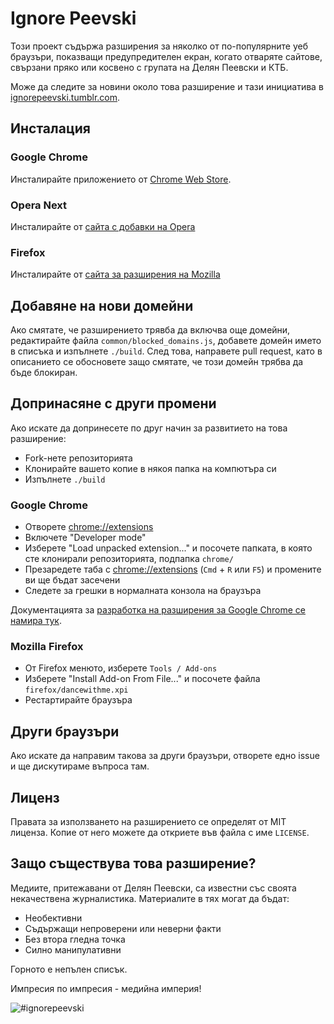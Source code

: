 # Ignore Peevski

Този проект съдържа разширения за няколко от по-популярните уеб браузъри, показващи предупредителен екран, когато отваряте сайтове, свързани пряко или косвено с групата на Делян Пеевски и КТБ.

Може да следите за новини около това разширение и тази инициатива в [ignorepeevski.tumblr.com](http://ignorepeevski.tumblr.com/).

## Инсталация

### Google Chrome

Инсталирайте приложението от [Chrome Web Store](https://chrome.google.com/webstore/detail/%D0%B4%D0%B0%D0%BD%D1%81withme/lmcpmmnecclemnhobkplkgpjjddgnkej?hl=bg&gl=001).

### Opera Next

Инсталирайте от [сайта с добавки на Opera](https://addons.opera.com/en/extensions/details/danswithme/?display=bg)

### Firefox

Инсталирайте от [сайта за разширения на Mozilla](https://addons.mozilla.org/en-US/firefox/addon/danswithme/)

## Добавяне на нови домейни

Ако смятате, че разширението трявба да включва още домейни, редактирайте файла `common/blocked_domains.js`, добавете домейн името в списъка и изпълнете `./build`. След това, направете pull request, като в описанието се обосновете защо смятате, че този домейн трябва да бъде блокиран.

## Допринасяне с други промени 

Ако искате да допринесете по друг начин за развитието на това разширение:

* Fork-нете репозиторията
* Клонирайте вашето копие в някоя папка на компютъра си
* Изпълнете `./build`

### Google Chrome

* Отворете [chrome://extensions](chrome://extensions)
* Включете "Developer mode"
* Изберете "Load unpacked extension..." и посочете папката, в която сте клонирали репозиторията, подпапка `chrome/`
* Презаредете таба с [chrome://extensions](chrome://extensions) (`Cmd` + `R` или `F5`) и промените ви ще бъдат засечени
* Следете за грешки в нормалната конзола на браузъра

Документацията за [разработка на разширения за Google Chrome се намира тук](https://developer.chrome.com/extensions/getstarted.html).


### Mozilla Firefox

* От Firefox менюто, изберете `Tools / Add-ons`
* Изберете "Install Add-on From File..." и посочете файла `firefox/dancewithme.xpi`
* Рестартирайте браузъра

## Други браузъри

Ако искате да направим такова за други браузъри, отворете едно issue и ще дискутираме въпроса там.

## Лиценз

Правата за използването на разширението се определят от MIT лиценза. Копие от него можете да откриете във файла с име `LICENSE`.

## Защо съществува това разширение?

Медиите, притежавани от Делян Пеевски, са известни със своята некачествена журналистика. Материалите в тях могат да бъдат:

- Необективни
- Съдържащи непроверени или неверни факти
- Без втора гледна точка
- Силно манипулативни

Горното е непълен списък.

Импресия по импресия - медийна империя!

![#ignorepeevski](http://24.media.tumblr.com/243dfc6696cf71013636c403ee1473f2/tumblr_mon26lM2W71swvzfoo1_r1_1280.jpg)
